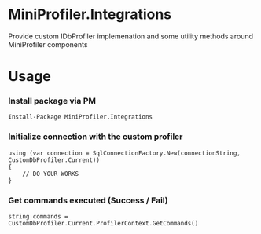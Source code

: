 # MiniProfiler.Integrations
Provide custom IDbProfiler implemenation and some utility methods around MiniProfiler components

# Usage

### Install package via PM
```
Install-Package MiniProfiler.Integrations
```

### Initialize connection with the custom profiler

```
using (var connection = SqlConnectionFactory.New(connectionString, CustomDbProfiler.Current))
{
    // DO YOUR WORKS
}
```

### Get commands executed (Success / Fail)

```
string commands = CustomDbProfiler.Current.ProfilerContext.GetCommands()
```
